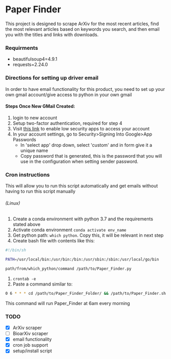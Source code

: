 # Paper Finder


This project is designed to scrape ArXiv for the most recent articles,
find the most relevant articles based on keywords you search, and then email
you with the titles and links with downloads.


### Requirments

- beautifulsoup4=4.9.1
- requests=2.24.0

### Directions for setting up driver email

In order to have email functionality for this product, you need to set up your own gmail account/give access to python in your own gmail


#### Steps Once New GMail Created:
1. login to new account
2. Setup two-factor authentication, required for step 4
3. Visit [this link](https://myaccount.google.com/lesssecureapps?gar=1) to enable low security apps to access your account
4. In your account settings, go to Security>Signing Into Google>App Passwords
    - In 'select app' drop down, select 'custom' and in form give it a unique name
    - Copy password that is generated, this is the password that you will use in the configuration when setting sender password.


### Cron instructions
This will allow you to run this script automatically and get emails without having to run this script manually
###### (Linux)
1. Create a conda environment with python 3.7 and the requirements stated above
2. Activate conda environment `conda activate env_name`
3. Get python path: `which python`. Copy this, it will be relevant in next step
4. Create bash file with contents like this:

```bash
#!/bin/sh

PATH=/usr/local/bin:/usr/bin:/bin:/usr/sbin:/sbin:/usr/local/go/bin

path/from/which_python/command /path/to/Paper_Finder.py

```

1. `crontab -e`
2. Paste a command similar to:

``` bash
0 6 * * * cd /path/to/Paper_Finder_Folder/ && /path/to/Paper_Finder.sh
```

This command will run Paper_Finder at 6am every morning

### TODO

- [x] ArXiv scraper
- [ ] BioarXiv scraper
- [X] email functionality
- [X] cron job support
- [X] setup/install script
